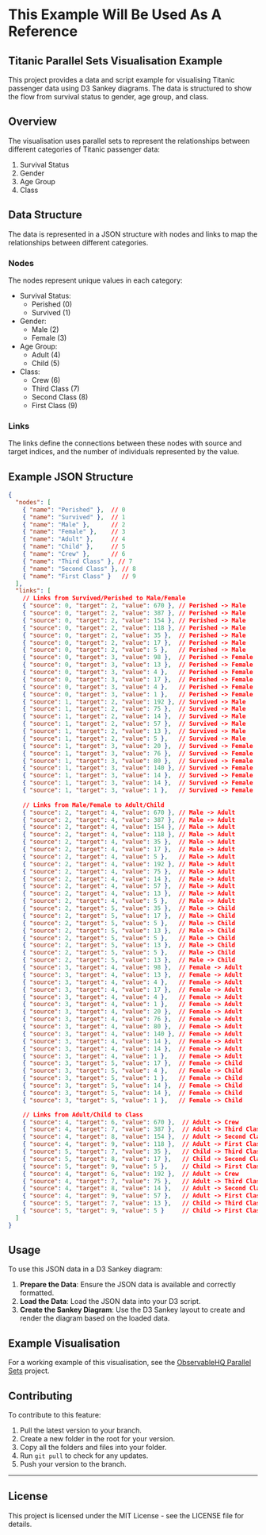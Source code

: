 # This Example Will Be Used As A Reference

## Titanic Parallel Sets Visualisation Example

This project provides a data and script example for visualising Titanic passenger data using D3 Sankey diagrams. The data is structured to show the flow from survival status to gender, age group, and class.

## Overview

The visualisation uses parallel sets to represent the relationships between different categories of Titanic passenger data:

1. Survival Status
2. Gender
3. Age Group
4. Class

## Data Structure

The data is represented in a JSON structure with nodes and links to map the relationships between different categories.

### Nodes

The nodes represent unique values in each category:

* Survival Status: 
  - Perished (0)
  - Survived (1)
* Gender: 
  - Male (2)
  - Female (3)
* Age Group: 
  - Adult (4)
  - Child (5)
* Class: 
  - Crew (6)
  - Third Class (7)
  - Second Class (8)
  - First Class (9)

### Links

The links define the connections between these nodes with source and target indices, and the number of individuals represented by the value.

## Example JSON Structure

```json
{
  "nodes": [
    { "name": "Perished" },  // 0
    { "name": "Survived" },  // 1
    { "name": "Male" },      // 2
    { "name": "Female" },    // 3
    { "name": "Adult" },     // 4
    { "name": "Child" },     // 5
    { "name": "Crew" },      // 6
    { "name": "Third Class" }, // 7
    { "name": "Second Class" }, // 8
    { "name": "First Class" }   // 9
  ],
  "links": [
    // Links from Survived/Perished to Male/Female
    { "source": 0, "target": 2, "value": 670 }, // Perished -> Male
    { "source": 0, "target": 2, "value": 387 }, // Perished -> Male
    { "source": 0, "target": 2, "value": 154 }, // Perished -> Male
    { "source": 0, "target": 2, "value": 118 }, // Perished -> Male
    { "source": 0, "target": 2, "value": 35 },  // Perished -> Male
    { "source": 0, "target": 2, "value": 17 },  // Perished -> Male
    { "source": 0, "target": 2, "value": 5 },   // Perished -> Male
    { "source": 0, "target": 3, "value": 98 },  // Perished -> Female
    { "source": 0, "target": 3, "value": 13 },  // Perished -> Female
    { "source": 0, "target": 3, "value": 4 },   // Perished -> Female
    { "source": 0, "target": 3, "value": 17 },  // Perished -> Female
    { "source": 0, "target": 3, "value": 4 },   // Perished -> Female
    { "source": 0, "target": 3, "value": 1 },   // Perished -> Female
    { "source": 1, "target": 2, "value": 192 }, // Survived -> Male
    { "source": 1, "target": 2, "value": 75 },  // Survived -> Male
    { "source": 1, "target": 2, "value": 14 },  // Survived -> Male
    { "source": 1, "target": 2, "value": 57 },  // Survived -> Male
    { "source": 1, "target": 2, "value": 13 },  // Survived -> Male
    { "source": 1, "target": 2, "value": 5 },   // Survived -> Male
    { "source": 1, "target": 3, "value": 20 },  // Survived -> Female
    { "source": 1, "target": 3, "value": 76 },  // Survived -> Female
    { "source": 1, "target": 3, "value": 80 },  // Survived -> Female
    { "source": 1, "target": 3, "value": 140 }, // Survived -> Female
    { "source": 1, "target": 3, "value": 14 },  // Survived -> Female
    { "source": 1, "target": 3, "value": 14 },  // Survived -> Female
    { "source": 1, "target": 3, "value": 1 },   // Survived -> Female
    
    // Links from Male/Female to Adult/Child
    { "source": 2, "target": 4, "value": 670 }, // Male -> Adult
    { "source": 2, "target": 4, "value": 387 }, // Male -> Adult
    { "source": 2, "target": 4, "value": 154 }, // Male -> Adult
    { "source": 2, "target": 4, "value": 118 }, // Male -> Adult
    { "source": 2, "target": 4, "value": 35 },  // Male -> Adult
    { "source": 2, "target": 4, "value": 17 },  // Male -> Adult
    { "source": 2, "target": 4, "value": 5 },   // Male -> Adult
    { "source": 2, "target": 4, "value": 192 }, // Male -> Adult
    { "source": 2, "target": 4, "value": 75 },  // Male -> Adult
    { "source": 2, "target": 4, "value": 14 },  // Male -> Adult
    { "source": 2, "target": 4, "value": 57 },  // Male -> Adult
    { "source": 2, "target": 4, "value": 13 },  // Male -> Adult
    { "source": 2, "target": 4, "value": 5 },   // Male -> Adult
    { "source": 2, "target": 5, "value": 35 },  // Male -> Child
    { "source": 2, "target": 5, "value": 17 },  // Male -> Child
    { "source": 2, "target": 5, "value": 5 },   // Male -> Child
    { "source": 2, "target": 5, "value": 13 },  // Male -> Child
    { "source": 2, "target": 5, "value": 5 },   // Male -> Child
    { "source": 2, "target": 5, "value": 13 },  // Male -> Child
    { "source": 2, "target": 5, "value": 5 },   // Male -> Child
    { "source": 2, "target": 5, "value": 13 },  // Male -> Child
    { "source": 3, "target": 4, "value": 98 },  // Female -> Adult
    { "source": 3, "target": 4, "value": 13 },  // Female -> Adult
    { "source": 3, "target": 4, "value": 4 },   // Female -> Adult
    { "source": 3, "target": 4, "value": 17 },  // Female -> Adult
    { "source": 3, "target": 4, "value": 4 },   // Female -> Adult
    { "source": 3, "target": 4, "value": 1 },   // Female -> Adult
    { "source": 3, "target": 4, "value": 20 },  // Female -> Adult
    { "source": 3, "target": 4, "value": 76 },  // Female -> Adult
    { "source": 3, "target": 4, "value": 80 },  // Female -> Adult
    { "source": 3, "target": 4, "value": 140 }, // Female -> Adult
    { "source": 3, "target": 4, "value": 14 },  // Female -> Adult
    { "source": 3, "target": 4, "value": 14 },  // Female -> Adult
    { "source": 3, "target": 4, "value": 1 },   // Female -> Adult
    { "source": 3, "target": 5, "value": 17 },  // Female -> Child
    { "source": 3, "target": 5, "value": 4 },   // Female -> Child
    { "source": 3, "target": 5, "value": 1 },   // Female -> Child
    { "source": 3, "target": 5, "value": 14 },  // Female -> Child
    { "source": 3, "target": 5, "value": 14 },  // Female -> Child
    { "source": 3, "target": 5, "value": 1 },   // Female -> Child

    // Links from Adult/Child to Class
    { "source": 4, "target": 6, "value": 670 },  // Adult -> Crew
    { "source": 4, "target": 7, "value": 387 },  // Adult -> Third Class
    { "source": 4, "target": 8, "value": 154 },  // Adult -> Second Class
    { "source": 4, "target": 9, "value": 118 },  // Adult -> First Class
    { "source": 5, "target": 7, "value": 35 },   // Child -> Third Class
    { "source": 5, "target": 8, "value": 17 },   // Child -> Second Class
    { "source": 5, "target": 9, "value": 5 },    // Child -> First Class
    { "source": 4, "target": 6, "value": 192 },  // Adult -> Crew
    { "source": 4, "target": 7, "value": 75 },   // Adult -> Third Class
    { "source": 4, "target": 8, "value": 14 },   // Adult -> Second Class
    { "source": 4, "target": 9, "value": 57 },   // Adult -> First Class
    { "source": 5, "target": 7, "value": 13 },   // Child -> Third Class
    { "source": 5, "target": 9, "value": 5 }     // Child -> First Class
  ]
}
```

## Usage

To use this JSON data in a D3 Sankey diagram:

1. **Prepare the Data**: Ensure the JSON data is available and correctly formatted.
2. **Load the Data**: Load the JSON data into your D3 script.
3. **Create the Sankey Diagram**: Use the D3 Sankey layout to create and render the diagram based on the loaded data.

## Example Visualisation

For a working example of this visualisation, see the [ObservableHQ Parallel Sets](https://observablehq.com/@d3/parallel-sets) project.

## Contributing

To contribute to this feature:

1. Pull the latest version to your branch.
2. Create a new folder in the root for your version.
3. Copy all the folders and files into your folder.
4. Run `git pull` to check for any updates.
5. Push your version to the branch.

---

## License

This project is licensed under the MIT License - see the LICENSE file for details.

